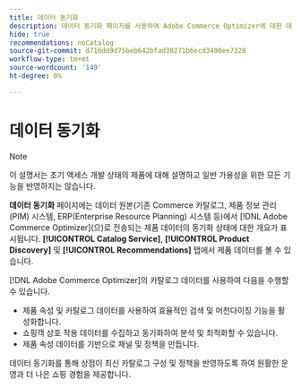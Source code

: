 ```yaml
---
title: 데이터 동기화
description: 데이터 동기화 페이지를 사용하여 Adobe Commerce Optimizer에 대한 데이터 수집을 모니터링하는 방법에 대해 알아봅니다.
hide: true
recommendations: noCatalog
source-git-commit: d716dd9d75beb642bfad30271b6ecd3490ee7328
workflow-type: tm+mt
source-wordcount: '149'
ht-degree: 0%

---
```


# 데이터 동기화

>[!NOTE]
>
>이 설명서는 초기 액세스 개발 상태의 제품에 대해 설명하고 일반 가용성을 위한 모든 기능을 반영하지는 않습니다.

**데이터 동기화** 페이지에는 데이터 원본(기존 Commerce 카탈로그, 제품 정보 관리(PIM) 시스템, ERP(Enterprise Resource Planning) 시스템 등)에서 [!DNL Adobe Commerce Optimizer]&#x200B;(으)로 전송되는 제품 데이터의 동기화 상태에 대한 개요가 표시됩니다. **[!UICONTROL Catalog Service]**, **[!UICONTROL Product Discovery]** 및 **[!UICONTROL Recommendations]** 탭에서 제품 데이터를 볼 수 있습니다.

[!DNL Adobe Commerce Optimizer]의 카탈로그 데이터를 사용하여 다음을 수행할 수 있습니다.

- 제품 속성 및 카탈로그 데이터를 사용하여 효율적인 검색 및 머천다이징 기능을 활성화합니다. &#x200B;
- 쇼핑객 상호 작용 데이터를 수집하고 동기화하여 분석 및 최적화할 수 있습니다. &#x200B;
- 제품 속성 데이터를 기반으로 채널 및 정책을 만듭니다.

데이터 동기화를 통해 상점이 최신 카탈로그 구성 및 정책을 반영하도록 하여 원활한 운영과 더 나은 쇼핑 경험을 제공합니다.
